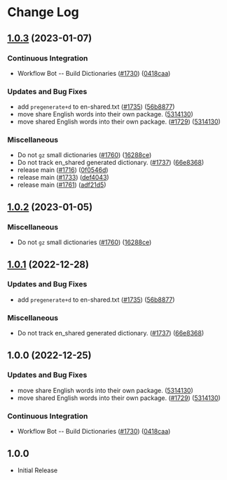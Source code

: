 # Change Log

## [1.0.3](https://github.com/ttasovac/cspell-dicts/compare/@cspell/dict-en-shared-v1.0.2...@cspell/dict-en-shared@1.0.3) (2023-01-07)


### Continuous Integration

* Workflow Bot -- Build Dictionaries ([#1730](https://github.com/ttasovac/cspell-dicts/issues/1730)) ([0418caa](https://github.com/ttasovac/cspell-dicts/commit/0418caa921acb7da39e2671e9edca52445fd4dd7))


### Updates and Bug Fixes

* add `pregenerate+d` to en-shared.txt ([#1735](https://github.com/ttasovac/cspell-dicts/issues/1735)) ([56b8877](https://github.com/ttasovac/cspell-dicts/commit/56b8877ba0ac387221a40ada09e0b1659f242dbd))
* move share English words into their own package. ([5314130](https://github.com/ttasovac/cspell-dicts/commit/5314130b5b8d11942e8923f5462ba8d55b245bed))
* move shared English words into their own package. ([#1729](https://github.com/ttasovac/cspell-dicts/issues/1729)) ([5314130](https://github.com/ttasovac/cspell-dicts/commit/5314130b5b8d11942e8923f5462ba8d55b245bed))


### Miscellaneous

* Do not `gz` small dictionaries ([#1760](https://github.com/ttasovac/cspell-dicts/issues/1760)) ([16288ce](https://github.com/ttasovac/cspell-dicts/commit/16288ced75b3cc640558a983875ed2b2de2b5703))
* Do not track en_shared generated dictionary. ([#1737](https://github.com/ttasovac/cspell-dicts/issues/1737)) ([66e8368](https://github.com/ttasovac/cspell-dicts/commit/66e8368bccec6d3c50b3d720e8d21591d3b47275))
* release main ([#1716](https://github.com/ttasovac/cspell-dicts/issues/1716)) ([0f0546d](https://github.com/ttasovac/cspell-dicts/commit/0f0546dd1b66d14743cc170ddd1ba336c225179c))
* release main ([#1733](https://github.com/ttasovac/cspell-dicts/issues/1733)) ([def4043](https://github.com/ttasovac/cspell-dicts/commit/def404330aa9bd3001f1e52c22509265625e581f))
* release main ([#1761](https://github.com/ttasovac/cspell-dicts/issues/1761)) ([adf21d5](https://github.com/ttasovac/cspell-dicts/commit/adf21d5f6c5e7fd89674b400e12f82104258e5c5))

## [1.0.2](https://github.com/streetsidesoftware/cspell-dicts/compare/@cspell/dict-en-shared@1.0.1...@cspell/dict-en-shared@1.0.2) (2023-01-05)


### Miscellaneous

* Do not `gz` small dictionaries ([#1760](https://github.com/streetsidesoftware/cspell-dicts/issues/1760)) ([16288ce](https://github.com/streetsidesoftware/cspell-dicts/commit/16288ced75b3cc640558a983875ed2b2de2b5703))

## [1.0.1](https://github.com/streetsidesoftware/cspell-dicts/compare/@cspell/dict-en-shared@1.0.0...@cspell/dict-en-shared@1.0.1) (2022-12-28)


### Updates and Bug Fixes

* add `pregenerate+d` to en-shared.txt ([#1735](https://github.com/streetsidesoftware/cspell-dicts/issues/1735)) ([56b8877](https://github.com/streetsidesoftware/cspell-dicts/commit/56b8877ba0ac387221a40ada09e0b1659f242dbd))


### Miscellaneous

* Do not track en_shared generated dictionary. ([#1737](https://github.com/streetsidesoftware/cspell-dicts/issues/1737)) ([66e8368](https://github.com/streetsidesoftware/cspell-dicts/commit/66e8368bccec6d3c50b3d720e8d21591d3b47275))

## 1.0.0 (2022-12-25)


### Updates and Bug Fixes

* move share English words into their own package. ([5314130](https://github.com/streetsidesoftware/cspell-dicts/commit/5314130b5b8d11942e8923f5462ba8d55b245bed))
* move shared English words into their own package. ([#1729](https://github.com/streetsidesoftware/cspell-dicts/issues/1729)) ([5314130](https://github.com/streetsidesoftware/cspell-dicts/commit/5314130b5b8d11942e8923f5462ba8d55b245bed))


### Continuous Integration

* Workflow Bot -- Build Dictionaries ([#1730](https://github.com/streetsidesoftware/cspell-dicts/issues/1730)) ([0418caa](https://github.com/streetsidesoftware/cspell-dicts/commit/0418caa921acb7da39e2671e9edca52445fd4dd7))

## 1.0.0

- Initial Release
